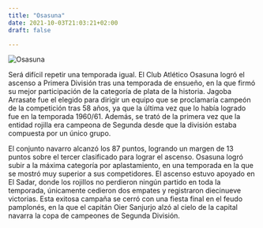 ```yaml
---
title: "Osasuna"
date: 2021-10-03T21:03:21+02:00
draft: false

---
```


![Osasuna](/img/osasuna.png)

Será difícil repetir una temporada igual. El Club Atlético Osasuna logró el ascenso a Primera División tras una temporada de ensueño, en la que firmó su mejor participación de la categoría de plata de la historia. Jagoba Arrasate fue el elegido para dirigir un equipo que se proclamaría campeón de la competición tras 58 años, ya que la última vez que lo había logrado fue en la temporada 1960/61. Además, se trató de la primera vez que la entidad rojilla era campeona de Segunda desde que la división estaba compuesta por un único grupo.

El conjunto navarro alcanzó los 87 puntos, logrando un margen de 13 puntos sobre el tercer clasificado para lograr el ascenso. Osasuna logró subir a la máxima categoría por aplastamiento, en una temporada en la que se mostró muy superior a sus competidores. El ascenso estuvo apoyado en El Sadar, donde los rojillos no perdieron ningún partido en toda la temporada, únicamente cedieron dos empates y registraron diecinueve victorias. Esta exitosa campaña se cerró con una fiesta final en el feudo pamplonés, en la que el capitán Oier Sanjurjo alzó al cielo de la capital navarra la copa de campeones de Segunda División.